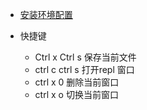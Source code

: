 
- [安装环境配置](https://blog.csdn.net/weiwei_wan/article/details/115258412)

- 快捷键
    - Ctrl x  Ctrl s 保存当前文件
    - ctrl c  ctrl s 打开repl 窗口
    - ctrl x  0      删除当前窗口
    - ctrl x  o      切换当前窗口